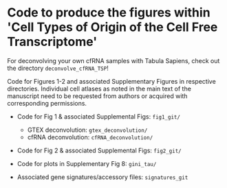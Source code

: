 # Code to produce the figures within 'Cell Types of Origin of the Cell Free Transcriptome' 

For deconvolving your own cfRNA samples with Tabula Sapiens, check out the directory ```deconvolve_cfRNA_TSP```!

Code for Figures 1-2 and associated Supplementary Figures in respective directories.
Individual cell atlases as noted in the main text of the manuscript need to be requested from authors or acquired with corresponding permissions.
 
* Code for Fig 1 & associated Supplemental Figs: ```fig1_git/``` 
	* GTEX deconvolution: ```gtex_deconvolution/``` 
	* cfRNA deconvolution: ```cfRNA_deconvolution/```

* Code for Fig 2 & associated Supplemental Figs: ```fig2_git/``` 

* Code for plots in Supplementary Fig 8: ```gini_tau/```

* Associated gene signatures/accessory files: ```signatures_git```   


